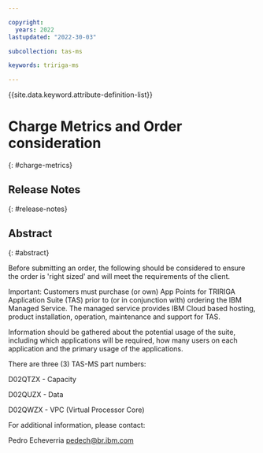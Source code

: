 ```yaml
---

copyright:
  years: 2022
lastupdated: "2022-30-03"

subcollection: tas-ms

keywords: tririga-ms

---
```


{{site.data.keyword.attribute-definition-list}}

# Charge Metrics and Order consideration
{: #charge-metrics}

## Release Notes
{: #release-notes}

## Abstract
{: #abstract}

Before submitting an order, the following should be considered to ensure the order is 'right sized' and will meet the requirements of the client.

Important:
Customers must purchase (or own) App Points for TRIRIGA Application Suite (TAS) prior to (or in conjunction with) ordering the IBM Managed Service. The managed service provides IBM Cloud based hosting, product installation, operation, maintenance and support for TAS.

Information should be gathered about the potential usage of the suite, including which applications will be required, how many users on each application and the primary usage of the applications.

There are three (3) TAS-MS part numbers:

D02QTZX - Capacity

D02QUZX - Data

D02QWZX - VPC (Virtual Processor Core)

For additional information, please contact:

Pedro Echeverria
pedech@br.ibm.com
